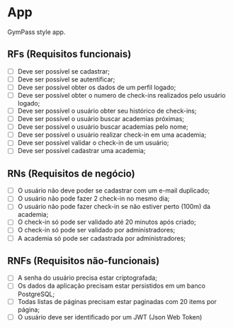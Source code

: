 # App

GymPass style app.

## RFs (Requisitos funcionais)

- [ ] Deve ser possível se cadastrar;
- [ ] Deve ser possível se autentificar;
- [ ] Deve ser possível obter os dados de um perfil logado;
- [ ] Deve ser possível obter o numero de check-ins realizados pelo usuário logado; 
- [ ] Deve ser possível o usuário obter seu histórico de check-ins; 
- [ ] Deve ser possível o usuário buscar academias próximas; 
- [ ] Deve ser possível o usuário buscar academias pelo nome; 
- [ ] Deve ser possível o usuário realizar check-in em uma academia; 
- [ ] Deve ser possível validar o check-in de um usuário; 
- [ ] Deve ser possível cadastrar uma academia; 

## RNs (Requisitos de negócio)

- [ ] O usuário não deve poder se cadastrar com um e-mail duplicado;
- [ ] O usuário não pode fazer 2 check-in no mesmo dia;
- [ ] O usuário não pode fazer check-in se não estiver perto (100m) da academia;
- [ ] O check-in só pode ser validado até 20 minutos após criado; 
- [ ] O check-in só pode ser validado por administradores; 
- [ ] A academia só pode ser cadastrada por administradores; 

## RNFs (Requisitos não-funcionais)

- [ ] A senha do usuário precisa estar criptografada;
- [ ] Os dados da aplicação precisam estar persistidos em um banco PostgreSQL;
- [ ] Todas listas de páginas precisam estar paginadas com 20 items por página;
- [ ] O usuário deve ser identificado por um JWT (Json Web Token) 